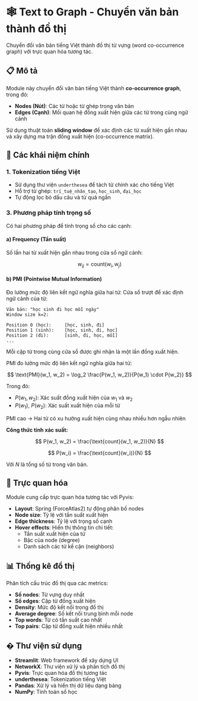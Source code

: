 # 🕸️ Text to Graph - Chuyển văn bản thành đồ thị

Chuyển đổi văn bản tiếng Việt thành đồ thị từ vựng (word co-occurrence graph) với trực quan hóa tương tác.

## 📋 Mô tả

Module này chuyển đổi văn bản tiếng Việt thành **co-occurrence graph**, trong đó:
- **Nodes (Nút)**: Các từ hoặc từ ghép trong văn bản
- **Edges (Cạnh)**: Mối quan hệ đồng xuất hiện giữa các từ trong cùng ngữ cảnh

Sử dụng thuật toán **sliding window** để xác định các từ xuất hiện gần nhau và xây dựng ma trận đồng xuất hiện (co-occurrence matrix).

## 🎯 Các khái niệm chính

### 1. **Tokenization tiếng Việt**
- Sử dụng thư viện `underthesea` để tách từ chính xác cho tiếng Việt
- Hỗ trợ từ ghép: `trí_tuệ_nhân_tạo`, `học_sinh`, `đại_học`
- Tự động lọc bỏ dấu câu và từ quá ngắn

### 3. **Phương pháp tính trọng số**

Có hai phương pháp để tính trọng số cho các cạnh:

#### **a) Frequency (Tần suất)**
Số lần hai từ xuất hiện gần nhau trong cửa sổ ngữ cảnh:

$$ w_{ij} = \text{count}(w_i, w_j) $$

#### **b) PMI (Pointwise Mutual Information)**
Đo lường mức độ liên kết ngữ nghĩa giữa hai từ:
Cửa sổ trượt để xác định ngữ cảnh của từ:

```
Văn bản: "học sinh đi học mỗi ngày"
Window size k=2:

Position 0 (học):     [học, sinh, đi]
Position 1 (sinh):    [học, sinh, đi, học]
Position 2 (đi):      [sinh, đi, học, mỗi]
...
```

Mỗi cặp từ trong cùng cửa sổ được ghi nhận là một lần đồng xuất hiện.

PMI đo lường mức độ liên kết ngữ nghĩa giữa hai từ:

$$ \text{PMI}(w_1, w_2) = \log_2 \frac{P(w_1, w_2)}{P(w_1) \cdot P(w_2)} $$

Trong đó:
- $P(w_1, w_2)$: Xác suất đồng xuất hiện của $w_1$ và $w_2$
- $P(w_1)$, $P(w_2)$: Xác suất xuất hiện của mỗi từ

PMI cao → Hai từ có xu hướng xuất hiện cùng nhau nhiều hơn ngẫu nhiên

**Công thức tính xác suất:**

$$ P(w_1, w_2) = \frac{\text{count}(w_1, w_2)}{N} $$

$$ P(w_i) = \frac{\text{count}(w_i)}{N} $$

Với $N$ là tổng số từ trong văn bản.

## 🎨 Trực quan hóa

Module cung cấp trực quan hóa tương tác với Pyvis:
- **Layout**: Spring (ForceAtlas2) tự động phân bố nodes
- **Node size**: Tỷ lệ với tần suất xuất hiện
- **Edge thickness**: Tỷ lệ với trọng số cạnh
- **Hover effects**: Hiển thị thông tin chi tiết:
  - Tần suất xuất hiện của từ
  - Bậc của node (degree)
  - Danh sách các từ kề cận (neighbors)

## 📊 Thống kê đồ thị

Phân tích cấu trúc đồ thị qua các metrics:
- **Số nodes**: Từ vựng duy nhất
- **Số edges**: Cặp từ đồng xuất hiện
- **Density**: Mức độ kết nối trong đồ thị
- **Average degree**: Số kết nối trung bình mỗi node
- **Top words**: Từ có tần suất cao nhất
- **Top pairs**: Cặp từ đồng xuất hiện nhiều nhất

## �️ Thư viện sử dụng

- **Streamlit**: Web framework để xây dựng UI
- **NetworkX**: Thư viện xử lý và phân tích đồ thị
- **Pyvis**: Trực quan hóa đồ thị tương tác
- **underthesea**: Tokenization tiếng Việt
- **Pandas**: Xử lý và hiển thị dữ liệu dạng bảng
- **NumPy**: Tính toán số học
